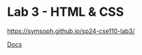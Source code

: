 # Lab 3 - HTML & CSS
https://symsoph.github.io/sp24-cse110-lab3/

[Docs](https://symsoph.github.io/sp24-cse110-lab3/docs/index.html)
